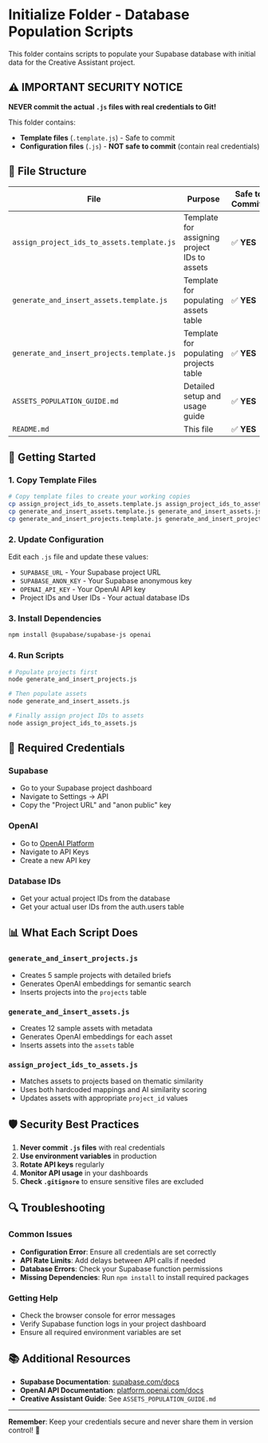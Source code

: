 # Initialize Folder - Database Population Scripts

This folder contains scripts to populate your Supabase database with initial data for the Creative Assistant project.

## ⚠️ **IMPORTANT SECURITY NOTICE**

**NEVER commit the actual `.js` files with real credentials to Git!** 

This folder contains:
- **Template files** (`.template.js`) - Safe to commit
- **Configuration files** (`.js`) - **NOT safe to commit** (contain real credentials)

## 📁 **File Structure**

| File | Purpose | Safe to Commit? |
|------|---------|------------------|
| `assign_project_ids_to_assets.template.js` | Template for assigning project IDs to assets | ✅ **YES** |
| `generate_and_insert_assets.template.js` | Template for populating assets table | ✅ **YES** |
| `generate_and_insert_projects.template.js` | Template for populating projects table | ✅ **YES** |
| `ASSETS_POPULATION_GUIDE.md` | Detailed setup and usage guide | ✅ **YES** |
| `README.md` | This file | ✅ **YES** |

## 🚀 **Getting Started**

### 1. **Copy Template Files**
```bash
# Copy template files to create your working copies
cp assign_project_ids_to_assets.template.js assign_project_ids_to_assets.js
cp generate_and_insert_assets.template.js generate_and_insert_assets.js
cp generate_and_insert_projects.template.js generate_and_insert_projects.js
```

### 2. **Update Configuration**
Edit each `.js` file and update these values:
- `SUPABASE_URL` - Your Supabase project URL
- `SUPABASE_ANON_KEY` - Your Supabase anonymous key
- `OPENAI_API_KEY` - Your OpenAI API key
- Project IDs and User IDs - Your actual database IDs

### 3. **Install Dependencies**
```bash
npm install @supabase/supabase-js openai
```

### 4. **Run Scripts**
```bash
# Populate projects first
node generate_and_insert_projects.js

# Then populate assets
node generate_and_insert_assets.js

# Finally assign project IDs to assets
node assign_project_ids_to_assets.js
```

## 🔑 **Required Credentials**

### **Supabase**
- Go to your Supabase project dashboard
- Navigate to Settings → API
- Copy the "Project URL" and "anon public" key

### **OpenAI**
- Go to [OpenAI Platform](https://platform.openai.com/)
- Navigate to API Keys
- Create a new API key

### **Database IDs**
- Get your actual project IDs from the database
- Get your actual user IDs from the auth.users table

## 📊 **What Each Script Does**

### **`generate_and_insert_projects.js`**
- Creates 5 sample projects with detailed briefs
- Generates OpenAI embeddings for semantic search
- Inserts projects into the `projects` table

### **`generate_and_insert_assets.js`**
- Creates 12 sample assets with metadata
- Generates OpenAI embeddings for each asset
- Inserts assets into the `assets` table

### **`assign_project_ids_to_assets.js`**
- Matches assets to projects based on thematic similarity
- Uses both hardcoded mappings and AI similarity scoring
- Updates assets with appropriate `project_id` values

## 🛡️ **Security Best Practices**

1. **Never commit `.js` files** with real credentials
2. **Use environment variables** in production
3. **Rotate API keys** regularly
4. **Monitor API usage** in your dashboards
5. **Check `.gitignore`** to ensure sensitive files are excluded

## 🔍 **Troubleshooting**

### **Common Issues**
- **Configuration Error**: Ensure all credentials are set correctly
- **API Rate Limits**: Add delays between API calls if needed
- **Database Errors**: Check your Supabase function permissions
- **Missing Dependencies**: Run `npm install` to install required packages

### **Getting Help**
- Check the browser console for error messages
- Verify Supabase function logs in your project dashboard
- Ensure all required environment variables are set

## 📚 **Additional Resources**

- **Supabase Documentation**: [supabase.com/docs](https://supabase.com/docs)
- **OpenAI API Documentation**: [platform.openai.com/docs](https://platform.openai.com/docs)
- **Creative Assistant Guide**: See `ASSETS_POPULATION_GUIDE.md`

---

**Remember**: Keep your credentials secure and never share them in version control! 🔐
